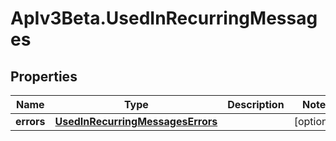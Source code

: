 # ApIv3Beta.UsedInRecurringMessages

## Properties

Name | Type | Description | Notes
------------ | ------------- | ------------- | -------------
**errors** | [**UsedInRecurringMessagesErrors**](UsedInRecurringMessagesErrors.md) |  | [optional] 


